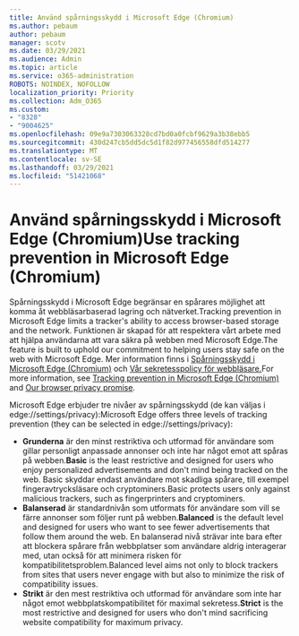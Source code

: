 ```yaml
---
title: Använd spårningsskydd i Microsoft Edge (Chromium)
ms.author: pebaum
author: pebaum
manager: scotv
ms.date: 03/29/2021
ms.audience: Admin
ms.topic: article
ms.service: o365-administration
ROBOTS: NOINDEX, NOFOLLOW
localization_priority: Priority
ms.collection: Adm_O365
ms.custom:
- "8328"
- "9004625"
ms.openlocfilehash: 09e9a7303063328cd7bd0a0fcbf9629a3b38ebb5
ms.sourcegitcommit: 430d247cb5dd5dc5d1f82d977456558dfd514277
ms.translationtype: MT
ms.contentlocale: sv-SE
ms.lasthandoff: 03/29/2021
ms.locfileid: "51421068"
---
```

# <a name="use-tracking-prevention-in-microsoft-edge-chromium"></a><span data-ttu-id="03f48-102">Använd spårningsskydd i Microsoft Edge (Chromium)</span><span class="sxs-lookup"><span data-stu-id="03f48-102">Use tracking prevention in Microsoft Edge (Chromium)</span></span>

<span data-ttu-id="03f48-103">Spårningsskydd i Microsoft Edge begränsar en spårares möjlighet att komma åt webbläsarbaserad lagring och nätverket.</span><span class="sxs-lookup"><span data-stu-id="03f48-103">Tracking prevention in Microsoft Edge limits a tracker's ability to access browser-based storage and the network.</span></span> <span data-ttu-id="03f48-104">Funktionen är skapad för att respektera vårt arbete med att hjälpa användarna att vara säkra på webben med Microsoft Edge.</span><span class="sxs-lookup"><span data-stu-id="03f48-104">The feature is built to uphold our commitment to helping users stay safe on the web with Microsoft Edge.</span></span> <span data-ttu-id="03f48-105">Mer information finns i [Spårningsskydd i Microsoft Edge (Chromium)](https://go.microsoft.com/fwlink/?linkid=2135435) och [Vår sekretesspolicy för webbläsare.](https://go.microsoft.com/fwlink/?linkid=2135350)</span><span class="sxs-lookup"><span data-stu-id="03f48-105">For more information, see [Tracking prevention in Microsoft Edge (Chromium)](https://go.microsoft.com/fwlink/?linkid=2135435) and [Our browser privacy promise](https://go.microsoft.com/fwlink/?linkid=2135350).</span></span>

<span data-ttu-id="03f48-106">Microsoft Edge erbjuder tre nivåer av spårningsskydd (de kan väljas i edge://settings/privacy):</span><span class="sxs-lookup"><span data-stu-id="03f48-106">Microsoft Edge offers three levels of tracking prevention (they can be selected in edge://settings/privacy):</span></span>

- <span data-ttu-id="03f48-107">**Grunderna** är den minst restriktiva och utformad för användare som gillar personligt anpassade annonser och inte har något emot att spåras på webben.</span><span class="sxs-lookup"><span data-stu-id="03f48-107">**Basic** is the least restrictive and designed for users who enjoy personalized advertisements and don't mind being tracked on the web.</span></span> <span data-ttu-id="03f48-108">Basic skyddar endast användare mot skadliga spårare, till exempel fingeravtrycksläsare och cryptominers.</span><span class="sxs-lookup"><span data-stu-id="03f48-108">Basic protects users only against malicious trackers, such as fingerprinters and cryptominers.</span></span>
- <span data-ttu-id="03f48-109">**Balanserad** är standardnivån som utformats för användare som vill se färre annonser som följer runt på webben.</span><span class="sxs-lookup"><span data-stu-id="03f48-109">**Balanced** is the default level and designed for users who want to see fewer advertisements that follow them around the web.</span></span> <span data-ttu-id="03f48-110">En balanserad nivå strävar inte bara efter att blockera spårare från webbplatser som användare aldrig interagerar med, utan också för att minimera risken för kompatibilitetsproblem.</span><span class="sxs-lookup"><span data-stu-id="03f48-110">Balanced level aims not only to block trackers from sites that users never engage with but also to minimize the risk of compatibility issues.</span></span>
- <span data-ttu-id="03f48-111">**Strikt** är den mest restriktiva och utformad för användare som inte har något emot webbplatskompatibilitet för maximal sekretess.</span><span class="sxs-lookup"><span data-stu-id="03f48-111">**Strict** is the most restrictive and designed for users who don't mind sacrificing website compatibility for maximum privacy.</span></span>